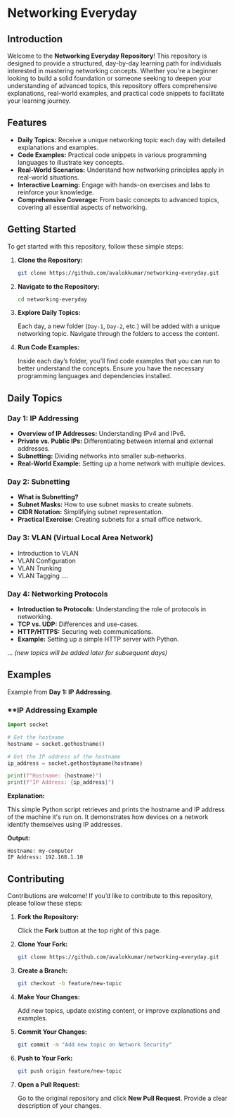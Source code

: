 # Networking Everyday

## Introduction

Welcome to the **Networking Everyday Repository**! This repository is designed to provide a structured, day-by-day learning path for individuals interested in mastering networking concepts. Whether you're a beginner looking to build a solid foundation or someone seeking to deepen your understanding of advanced topics, this repository offers comprehensive explanations, real-world examples, and practical code snippets to facilitate your learning journey.

## Features

- **Daily Topics:** Receive a unique networking topic each day with detailed explanations and examples.
- **Code Examples:** Practical code snippets in various programming languages to illustrate key concepts.
- **Real-World Scenarios:** Understand how networking principles apply in real-world situations.
- **Interactive Learning:** Engage with hands-on exercises and labs to reinforce your knowledge.
- **Comprehensive Coverage:** From basic concepts to advanced topics, covering all essential aspects of networking.

## Getting Started

To get started with this repository, follow these simple steps:

1. **Clone the Repository:**

   ```bash
   git clone https://github.com/avalokkumar/networking-everyday.git
   ```

2. **Navigate to the Repository:**

   ```bash
   cd networking-everyday
   ```

3. **Explore Daily Topics:**
   
   Each day, a new folder (`Day-1`, `Day-2`, etc.) will be added with a unique networking topic. Navigate through the folders to access the content.

4. **Run Code Examples:**
   
   Inside each day’s folder, you’ll find code examples that you can run to better understand the concepts. Ensure you have the necessary programming languages and dependencies installed.

## Daily Topics

### **Day 1: IP Addressing**

- **Overview of IP Addresses:** Understanding IPv4 and IPv6.
- **Private vs. Public IPs:** Differentiating between internal and external addresses.
- **Subnetting:** Dividing networks into smaller sub-networks.
- **Real-World Example:** Setting up a home network with multiple devices.

### **Day 2: Subnetting**

- **What is Subnetting?**
- **Subnet Masks:** How to use subnet masks to create subnets.
- **CIDR Notation:** Simplifying subnet representation.
- **Practical Exercise:** Creating subnets for a small office network.

### **Day 3: VLAN (Virtual Local Area Network)**

- Introduction to VLAN
- VLAN Configuration
- VLAN Trunking
- VLAN Tagging
....

### **Day 4: Networking Protocols**

- **Introduction to Protocols:** Understanding the role of protocols in networking.
- **TCP vs. UDP:** Differences and use-cases.
- **HTTP/HTTPS:** Securing web communications.
- **Example:** Setting up a simple HTTP server with Python.

... *(new topics will be added later for subsequent days)*

## Examples

Example from **Day 1: IP Addressing**.

### **IP Addressing Example

```python
import socket

# Get the hostname
hostname = socket.gethostname()

# Get the IP address of the hostname
ip_address = socket.gethostbyname(hostname)

print(f"Hostname: {hostname}")
print(f"IP Address: {ip_address}")
```

**Explanation:**

This simple Python script retrieves and prints the hostname and IP address of the machine it's run on. It demonstrates how devices on a network identify themselves using IP addresses.

**Output:**

```
Hostname: my-computer
IP Address: 192.168.1.10
```

## Contributing

Contributions are welcome! If you’d like to contribute to this repository, please follow these steps:

1. **Fork the Repository:**

   Click the **Fork** button at the top right of this page.

2. **Clone Your Fork:**

   ```bash
   git clone https://github.com/avalokkumar/networking-everyday.git
   ```

3. **Create a Branch:**

   ```bash
   git checkout -b feature/new-topic
   ```

4. **Make Your Changes:**

   Add new topics, update existing content, or improve explanations and examples.

5. **Commit Your Changes:**

   ```bash
   git commit -m "Add new topic on Network Security"
   ```

6. **Push to Your Fork:**

   ```bash
   git push origin feature/new-topic
   ```

7. **Open a Pull Request:**

   Go to the original repository and click **New Pull Request**. Provide a clear description of your changes.
